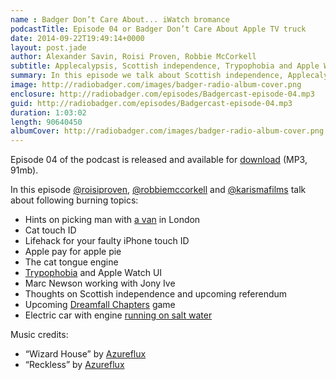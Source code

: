 ```yaml
---
name : Badger Don’t Care About... iWatch bromance
podcastTitle: Episode 04 or Badger Don’t Care About Apple TV truck
date: 2014-09-22T19:49:14+0000
layout: post.jade
author: Alexander Savin, Roisi Proven, Robbie McCorkell
subtitle: Applecalypsis, Scottish independence, Trypophobia and Apple Watch, Dreamfall Chapters
summary: In this episode we talk about Scottish independence, Applecalypsis event, unexpected influence of Apple Watch UI to the people suffering from trypophobia, electric cars running on salt water and upcoming Dreamfall Chapters game.
image: http://radiobadger.com/images/badger-radio-album-cover.png
enclosure: http://radiobadger.com/episodes/Badgercast-episode-04.mp3
guid: http://radiobadger.com/episodes/Badgercast-episode-04.mp3
duration: 1:03:02
length: 90640450
albumCover: http://radiobadger.com/images/badger-radio-album-cover.png
---
```


Episode 04 of the podcast is released and available for [download](http://radiobadger.com/episodes/Badgercast-episode-04.mp3) (MP3, 91mb).

In this episode [@roisiproven](https://twitter.com/roisiproven), [@robbiemccorkell](https://twitter.com/robbiemccorkell) and [@karismafilms](https://twitter.com/karismafilms) talk about following burning topics:

* Hints on picking man with [a van](http://manwithavan.co.uk/) in London
* Cat touch ID
* Lifehack for your faulty iPhone touch ID
* Apple pay for apple pie
* The cat tongue engine
* [Trypophobia](http://en.wikipedia.org/wiki/Trypophobia) and Apple Watch UI
* Marc Newson working with Jony Ive
* Thoughts on Scottish independence and upcoming referendum
* Upcoming [Dreamfall Chapters](https://www.youtube.com/watch?v=ZE1_ctp2V8U) game
* Electric car with engine [running on salt water](http://qz.com/261450/this-sports-car-runs-on-saltwater-but-its-no-threat-to-tesla/)

Music credits:
* “Wizard House” by [Azureflux](http://freemusicarchive.org/music/Azureflux/Mean_Machine/01_azureflux_-_wizard_house)
* “Reckless” by [Azureflux](http://freemusicarchive.org/music/Azureflux/Mean_Machine/04_azureflux_-_reckless)
